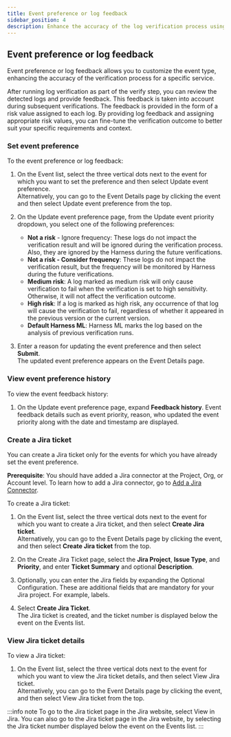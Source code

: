 ```yaml
---
title: Event preference or log feedback
sidebar_position: 4
description: Enhance the accuracy of the log verification process using log feedback. 
---
```


## Event preference or log feedback

Event preference or log feedback allows you to customize the event type, enhancing the accuracy of the verification process for a specific service.

After running log verification as part of the verify step, you can review the detected logs and provide feedback. This feedback is taken into account during subsequent verifications. The feedback is provided in the form of a risk value assigned to each log. By providing log feedback and assigning appropriate risk values, you can fine-tune the verification outcome to better suit your specific requirements and context.

### Set event preference

To the event preference or log feedback:

1. On the Event list, select the three vertical dots next to the event for which you want to set the preference and then select Update event preference.  
   Alternatively, you can go to the Event Details page by clicking the event and then select Update event preference from the top.

2. On the Update event preference page, from the Update event priority dropdown, you select one of the following preferences:
    - **Not a risk** - Ignore frequency: These logs do not impact the verification result and will be ignored during the verification process. Also, they are ignored by the Harness during the future verifications. 
    - **Not a risk - Consider frequency**: These logs do not impact the verification result, but the frequency will be monitored by Harness during the future verifications.
    - **Medium risk**: A log marked as medium risk will only cause verification to fail when the verification is set to high sensitivity. Otherwise, it will not affect the verification outcome.
    - **High risk**: If a log is marked as high risk, any occurrence of that log will cause the verification to fail, regardless of whether it appeared in the previous version or the current version.
    - **Default Harness ML**: Harness ML marks the log based on the analysis of previous verification runs.
  
3. Enter a reason for updating the event preference and then select **Submit**.  
   The updated event preference appears on the Event Details page.


### View event preference history

To view the event feedback history:

1. On the Update event preference page, expand **Feedback history**. Event feedback details such as event priority, reason, who updated the event priority along with the date and timestamp are displayed.


### Create a Jira ticket

You can create a Jira ticket only for the events for which you have already set the event preference.

**Prerequisite**: You should have added a Jira connector at the Project, Org, or Account level. To learn how to add a Jira connector, go to [Add a Jira Connector](https://developer.harness.io/docs/platform/Connectors/Ticketing-Systems/connect-to-jira#add-a-jira-connector). 

To create a Jira ticket:

1. On the Event list, select the three vertical dots next to the event for which you want to create a Jira ticket, and then select **Create Jira ticket**.  
   Alternatively, you can go to the Event Details page by clicking the event, and then select **Create Jira ticket** from the top.

2. On the Create Jira Ticket page, select the **Jira Project**, **Issue Type**, and **Priority**, and enter **Ticket Summary** and optional **Description**.

3. Optionally, you can enter the Jira fields by expanding the Optional Configuration. These are additional fields that are mandatory for your Jira project. For example, labels.

4. Select **Create Jira Ticket**.  
   The Jira ticket is created, and the ticket number is displayed below the event on the Events list.


### View Jira ticket details

To view a Jira ticket:
1. On the Event list, select the three vertical dots next to the event for which you want to view the Jira ticket details, and then select View Jira ticket.  
   Alternatively, you can go to the Event Details page by clicking the event, and then select View Jira ticket from the top.


:::info note
To go to the Jira ticket page in the Jira website, select View in Jira. You can also go to the Jira ticket page in the Jira website, by selecting the Jira ticket number displayed below the event on the Events list.
:::




